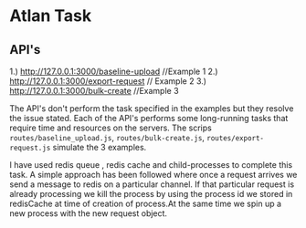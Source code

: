 # Atlan Task

## API's

1.) http://127.0.0.1:3000/baseline-upload  //Example 1
2.) http://127.0.0.1:3000/export-request  // Example 2
3.) http://127.0.0.1:3000/bulk-create  //Example 3

The API's don't perform the task specified in the examples but they resolve the issue stated.
Each of the API's performs some long-running tasks that require time and resources on the servers.
The scrips `routes/baseline_upload.js`, `routes/bulk-create.js`, `routes/export-request.js`
simulate the 3 examples.

I have used redis queue , redis cache and child-processes to complete this task.
A simple approach has been followed where once a request arrives we send a message to redis on a particular channel. If that particular request is already processing we kill the process by using the process id we stored in redisCache at time of creation of process.At the same time we spin up a new process with the new request object.